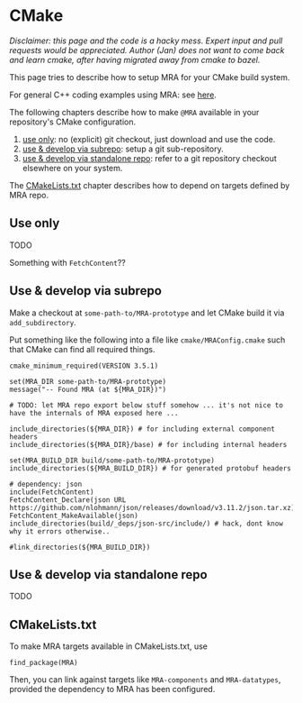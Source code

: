 # CMake

*Disclaimer: this page and the code is a hacky mess. Expert input and pull requests would be appreciated. 
Author (Jan) does not want to come back and learn cmake, after having migrated away from cmake to bazel.*

This page tries to describe how to setup MRA for your CMake build system.

For general C++ coding examples using MRA: see [here](INTEGRATION.md#Coding).

The following chapters describe how to make `@MRA` available in your repository's CMake configuration.
1. [use only](#Use-only): no (explicit) git checkout, just download and use the code.
2. [use & develop via subrepo](#Use--develop-via-subrepo): setup a git sub-repository.
3. [use & develop via standalone repo](#Use--develop-via-standalone-repo): refer to a git repository checkout elsewhere on your system.

The [CMakeLists.txt](#cmakeliststxt) chapter describes how to depend on targets defined by MRA repo.

## Use only

TODO

Something with `FetchContent`??

## Use & develop via subrepo

Make a checkout at `some-path-to/MRA-prototype` and let CMake build it via `add_subdirectory`.

Put something like the following into a file like `cmake/MRAConfig.cmake` such that CMake can find all required things.

```
cmake_minimum_required(VERSION 3.5.1)

set(MRA_DIR some-path-to/MRA-prototype)
message("-- Found MRA (at ${MRA_DIR})")

# TODO: let MRA repo export below stuff somehow ... it's not nice to have the internals of MRA exposed here ...

include_directories(${MRA_DIR}) # for including external component headers
include_directories(${MRA_DIR}/base) # for including internal headers

set(MRA_BUILD_DIR build/some-path-to/MRA-prototype)
include_directories(${MRA_BUILD_DIR}) # for generated protobuf headers 

# dependency: json
include(FetchContent)
FetchContent_Declare(json URL https://github.com/nlohmann/json/releases/download/v3.11.2/json.tar.xz)
FetchContent_MakeAvailable(json)
include_directories(build/_deps/json-src/include/) # hack, dont know why it errors otherwise..

#link_directories(${MRA_BUILD_DIR})
```

## Use & develop via standalone repo

TODO

## CMakeLists.txt

To make MRA targets available in CMakeLists.txt, use
```
find_package(MRA)
```

Then, you can link against targets like `MRA-components` and `MRA-datatypes`, provided the dependency to MRA has been configured.

